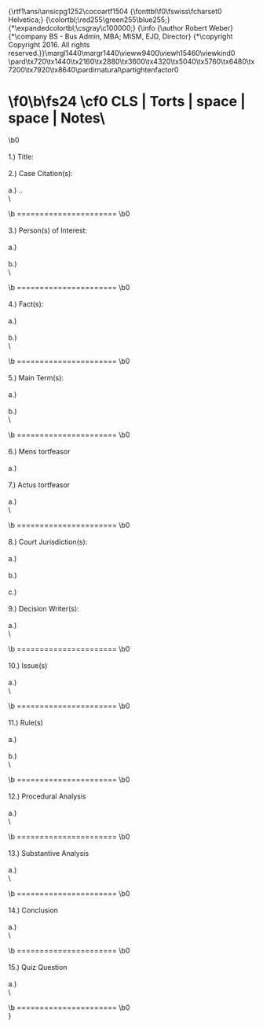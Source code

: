 {\rtf1\ansi\ansicpg1252\cocoartf1504
{\fonttbl\f0\fswiss\fcharset0 Helvetica;}
{\colortbl;\red255\green255\blue255;}
{\*\expandedcolortbl;\csgray\c100000;}
{\info
{\author Robert Weber}
{\*\company BS - Bus Admin, MBA; MISM, EJD, Director}
{\*\copyright Copyright 2016. All rights reserved.}}\margl1440\margr1440\vieww9400\viewh15460\viewkind0
\pard\tx720\tx1440\tx2160\tx2880\tx3600\tx4320\tx5040\tx5760\tx6480\tx7200\tx7920\tx8640\pardirnatural\partightenfactor0

\f0\b\fs24 \cf0 CLS | Torts | space | space | Notes\
====================== 
\b0 \
\
1.) Title: \
\
2.) Case Citation(s):\
\
a.) ..\
\

\b ====================== 
\b0 \
\
3.) Person(s) of Interest:\
\
a.)\
\
b.)\
\

\b ====================== 
\b0 \
\
4.) Fact(s):\
\
a.) \
\
b.) \
\

\b ====================== 
\b0 \
\
5.) Main Term(s): \
\
a.) \
\
b.) \
\

\b ====================== 
\b0 \
\
6.) Mens tortfeasor\
\
a.) \
\
7.) Actus tortfeasor\
\
a.)\
\

\b ====================== 
\b0 \
\
8.) Court Jurisdiction(s):\
\
a.) \
\
b.) \
\
c.) \
\
9.) Decision Writer(s): \
\
a.) \
\

\b ====================== 
\b0 \
\
10.) Issue(s)\
\
a.)\
\

\b ====================== 
\b0 \
\
11.) Rule(s)\
\
a.)\
\
b.)\
\

\b ====================== 
\b0 \
\
12.) Procedural Analysis\
\
a.) \
\

\b ====================== 
\b0 \
\
13.) Substantive Analysis\
\
a.)\
\

\b ====================== 
\b0 \
\
14.) Conclusion\
\
a.)\
\

\b ======================
\b0 \
\
15.) Quiz Question\
\
a.)\
\

\b ====================== 
\b0 \
}
